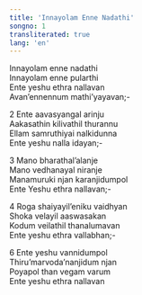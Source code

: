 ```yaml
---
title: 'Innayolam Enne Nadathi'
songno: 1
transliterated: true
lang: 'en'
---
```

Innayolam enne nadathi  
Innayolam enne pularthi  
Ente yeshu ethra nallavan  
Avan’ennennum mathi’yayavan;-  
  
2 Ente aavasyangal arinju  
Aakasathin kilivathil thurannu  
Ellam samruthiyai nalkidunna  
Ente yeshu nalla idayan;-  
  
3 Mano bharathal’alanje  
Mano vedhanayal niranje  
Manamuruki njan karanjidumpol  
Ente Yeshu ethra nallavan;-  
  
4 Roga shaiyayil’eniku vaidhyan  
Shoka velayil aaswasakan  
Kodum veilathil thanalumavan  
Ente yeshu ethra vallabhan;-  
  
6 Ente yeshu vannidumpol  
Thiru’marvoda’nanjidum njan  
Poyapol than vegam varum  
Ente yeshu ethra nallavan  
